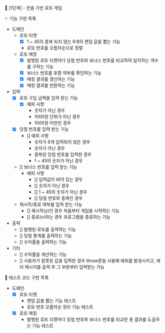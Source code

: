 🚀 [1단계] - 콘솔 기반 로또 게임

✨ 기능 구현 목록

- 도메인
  - 로또 티켓
    - [x] 1 ~ 45의 중복 되지 않는 6개의 랜덤 값을 뽑는 기능
    - 로또 번호를 오름차순으로 정렬
  - 로또 매칭
    - [x] 발행된 로또 티켓마다 당첨 번호와 보너스 번호를 비교하여 일치하는 개수를 구하는 기능
    - [x] 보너스 번호를 포함 여부를 확인하는 기능
    - [x] 매칭 결과를 갱신하는 기능
    - [x] 매칭 결과를 반환하는 기능
- 입력
  - [x] 로또 구입 금액을 입력 받는 기능
    - [x] 예외 사항
      - 숫자가 아닌 경우
      - 1000원 단위가 아닌 경우
      - 1000원 미만인 경우
  - [x] 당첨 번호를 입력 받는 기능
    - [] 예외 사항
      - 숫자가 6개 입력되지 않은 경우
      - 숫자가 아닌 경우
      - 중복된 당첨 번호를 입력한 경우
      - 1 ~ 45의 숫자가 아닌 경우
  - [] 보너스 번호를 입력 받는 기능
    - 예외 사항
      - [] 입력값이 비어 있는 경우
      - [] 숫자가 아닌 경우
      - [] 1 ~ 45의 숫자가 아닌 경우
      - [] 당첨 번호와 중복인 경우
  - 재시작/종료 여부를 입력 받는 기능
    - [] 재시작(y)인 경우 처음부터 게임을 시작하는 기능
    - [] 종료(n)하는 경우 프로그램을 종료하는 기능
- 출력
  - [] 발행된 로또를 출력하는 기능
  - [] 당첨 통계를 출력하는 기능
  - [] 수익률을 출력하는 기능
- 기타
  - [] 수익률을 계산하는 기능
  - [] 사용자가 잘못된 값을 입력한 경우 throw문을 사용해 예외를 발생시키고, 에러 메시지를 출력 후 그 부분부터 입력받는 기능

🧪 테스트 코드 구현 목록

- 도메인
  - [x] 로또 티켓
    - 랜덤 값을 뽑는 기능 테스트
    - 로또 번호 오름차순 정리 기능 테스트
  - [x] 로또 매칭
    - 발행된 로또 티켓마다 당첨 번호와 보너스 번호를 비교한 총 결과를 도출하는 기능 테스트
